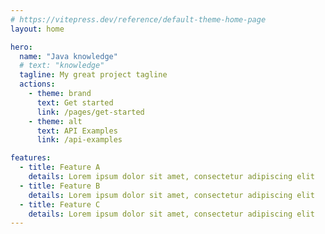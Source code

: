 ```yaml
---
# https://vitepress.dev/reference/default-theme-home-page
layout: home

hero:
  name: "Java knowledge"
  # text: "knowledge"
  tagline: My great project tagline
  actions:
    - theme: brand
      text: Get started
      link: /pages/get-started
    - theme: alt
      text: API Examples
      link: /api-examples

features:
  - title: Feature A
    details: Lorem ipsum dolor sit amet, consectetur adipiscing elit
  - title: Feature B
    details: Lorem ipsum dolor sit amet, consectetur adipiscing elit
  - title: Feature C
    details: Lorem ipsum dolor sit amet, consectetur adipiscing elit
---
```


